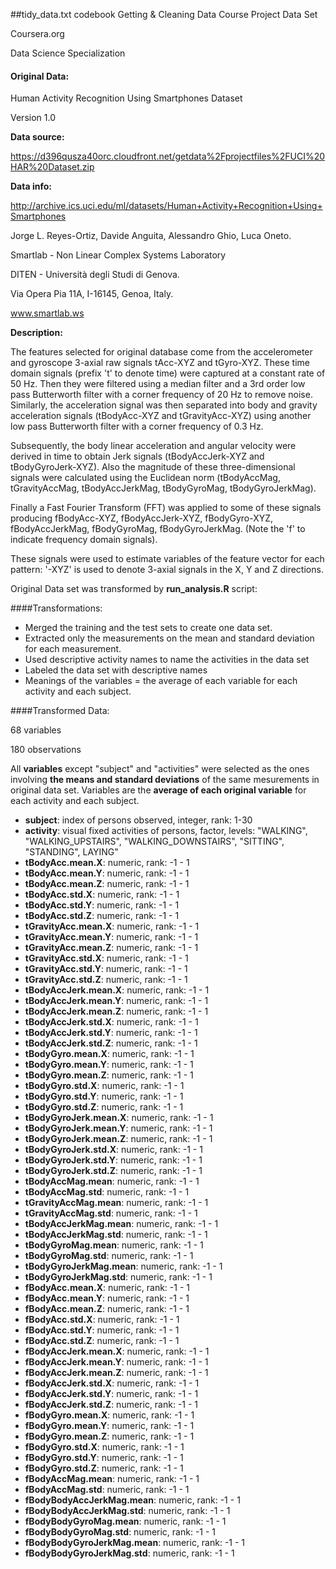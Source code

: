 ##tidy_data.txt codebook 
Getting & Cleaning Data Course Project Data Set

Coursera.org 

Data Science Specialization


#### Original Data:

Human Activity Recognition Using Smartphones Dataset

Version 1.0

**Data source:**

https://d396qusza40orc.cloudfront.net/getdata%2Fprojectfiles%2FUCI%20HAR%20Dataset.zip

**Data info:**

http://archive.ics.uci.edu/ml/datasets/Human+Activity+Recognition+Using+Smartphones

Jorge L. Reyes-Ortiz, Davide Anguita, Alessandro Ghio, Luca Oneto.

Smartlab - Non Linear Complex Systems Laboratory

DITEN - Università degli Studi di Genova.

Via Opera Pia 11A, I-16145, Genoa, Italy.

www.smartlab.ws

**Description:**

The features selected for original database come from the accelerometer and gyroscope 3-axial raw signals tAcc-XYZ and tGyro-XYZ. These time domain signals (prefix 't' to denote time) were captured at a constant rate of 50 Hz. Then they were filtered using a median filter and a 3rd order low pass Butterworth filter with a corner frequency of 20 Hz to remove noise. Similarly, the acceleration signal was then separated into body and gravity acceleration signals (tBodyAcc-XYZ and tGravityAcc-XYZ) using another low pass Butterworth filter with a corner frequency of 0.3 Hz. 

Subsequently, the body linear acceleration and angular velocity were derived in time to obtain Jerk signals (tBodyAccJerk-XYZ and tBodyGyroJerk-XYZ). Also the magnitude of these three-dimensional signals were calculated using the Euclidean norm (tBodyAccMag, tGravityAccMag, tBodyAccJerkMag, tBodyGyroMag, tBodyGyroJerkMag). 

Finally a Fast Fourier Transform (FFT) was applied to some of these signals producing fBodyAcc-XYZ, fBodyAccJerk-XYZ, fBodyGyro-XYZ, fBodyAccJerkMag, fBodyGyroMag, fBodyGyroJerkMag. (Note the 'f' to indicate frequency domain signals). 

These signals were used to estimate variables of the feature vector for each pattern: 
'-XYZ' is used to denote 3-axial signals in the X, Y and Z directions.

Original Data set was transformed by **run_analysis.R** script:

####Transformations:

* Merged the training and the test sets to create one data set.
* Extracted only the measurements on the mean and standard deviation for each measurement. 
* Used descriptive activity names to name the activities in the data set
* Labeled the data set with descriptive names 
* Meanings of the variables = the average of each variable for each activity and each subject. 

####Transformed Data:

68 variables

180 observations

All **variables** except "subject" and "activities" were selected as the ones involving **the means and standard deviations** of the same mesurements in original data set. 
Variables are the **average of each original variable** for each activity and each subject.

* **subject**:
		index of persons observed, integer, rank: 1-30
* **activity**:
		visual fixed activities of persons, factor, levels: "WALKING", "WALKING_UPSTAIRS", "WALKING_DOWNSTAIRS", "SITTING", "STANDING", LAYING" 
* **tBodyAcc.mean.X**:
		numeric, rank: -1 - 1
* **tBodyAcc.mean.Y**:
		numeric, rank: -1 - 1
* **tBodyAcc.mean.Z**:
		numeric, rank: -1 - 1
* **tBodyAcc.std.X**:
		numeric, rank: -1 - 1
* **tBodyAcc.std.Y**:
		numeric, rank: -1 - 1
* **tBodyAcc.std.Z**:
		numeric, rank: -1 - 1
* **tGravityAcc.mean.X**:
		numeric, rank: -1 - 1
* **tGravityAcc.mean.Y**:
		numeric, rank: -1 - 1
* **tGravityAcc.mean.Z**:
		numeric, rank: -1 - 1
* **tGravityAcc.std.X**:
		numeric, rank: -1 - 1
* **tGravityAcc.std.Y**:
		numeric, rank: -1 - 1
* **tGravityAcc.std.Z**:
		numeric, rank: -1 - 1
* **tBodyAccJerk.mean.X**:
		numeric, rank: -1 - 1
* **tBodyAccJerk.mean.Y**:
		numeric, rank: -1 - 1
* **tBodyAccJerk.mean.Z**:
		numeric, rank: -1 - 1
* **tBodyAccJerk.std.X**:
		numeric, rank: -1 - 1
* **tBodyAccJerk.std.Y**:
		numeric, rank: -1 - 1
* **tBodyAccJerk.std.Z**:
		numeric, rank: -1 - 1
* **tBodyGyro.mean.X**:
		numeric, rank: -1 - 1
* **tBodyGyro.mean.Y**:
		numeric, rank: -1 - 1
* **tBodyGyro.mean.Z**:
		numeric, rank: -1 - 1
* **tBodyGyro.std.X**:
		numeric, rank: -1 - 1
* **tBodyGyro.std.Y**:
		numeric, rank: -1 - 1
* **tBodyGyro.std.Z**:
		numeric, rank: -1 - 1
* **tBodyGyroJerk.mean.X**:
		numeric, rank: -1 - 1
* **tBodyGyroJerk.mean.Y**:
		numeric, rank: -1 - 1
* **tBodyGyroJerk.mean.Z**:
		numeric, rank: -1 - 1
* **tBodyGyroJerk.std.X**:
		numeric, rank: -1 - 1
* **tBodyGyroJerk.std.Y**:
		numeric, rank: -1 - 1
* **tBodyGyroJerk.std.Z**:
		numeric, rank: -1 - 1
* **tBodyAccMag.mean**:
		numeric, rank: -1 - 1
* **tBodyAccMag.std**:
		numeric, rank: -1 - 1
* **tGravityAccMag.mean**:
		numeric, rank: -1 - 1
* **tGravityAccMag.std**:
		numeric, rank: -1 - 1
* **tBodyAccJerkMag.mean**:
		numeric, rank: -1 - 1
* **tBodyAccJerkMag.std**:
		numeric, rank: -1 - 1
* **tBodyGyroMag.mean**:
		numeric, rank: -1 - 1
* **tBodyGyroMag.std**:
		numeric, rank: -1 - 1
* **tBodyGyroJerkMag.mean**:
		numeric, rank: -1 - 1
* **tBodyGyroJerkMag.std**:
		numeric, rank: -1 - 1
* **fBodyAcc.mean.X**:
		numeric, rank: -1 - 1
* **fBodyAcc.mean.Y**:
		numeric, rank: -1 - 1
* **fBodyAcc.mean.Z**:
		numeric, rank: -1 - 1
* **fBodyAcc.std.X**:
		numeric, rank: -1 - 1
* **fBodyAcc.std.Y**:
		numeric, rank: -1 - 1
* **fBodyAcc.std.Z**:
		numeric, rank: -1 - 1
* **fBodyAccJerk.mean.X**:
		numeric, rank: -1 - 1
* **fBodyAccJerk.mean.Y**:
		numeric, rank: -1 - 1
* **fBodyAccJerk.mean.Z**:
		numeric, rank: -1 - 1
* **fBodyAccJerk.std.X**:
		numeric, rank: -1 - 1
* **fBodyAccJerk.std.Y**:
		numeric, rank: -1 - 1
* **fBodyAccJerk.std.Z**:
		numeric, rank: -1 - 1
* **fBodyGyro.mean.X**:
		numeric, rank: -1 - 1
* **fBodyGyro.mean.Y**:
		numeric, rank: -1 - 1
* **fBodyGyro.mean.Z**:
		numeric, rank: -1 - 1
* **fBodyGyro.std.X**:
		numeric, rank: -1 - 1
* **fBodyGyro.std.Y**:
		numeric, rank: -1 - 1
* **fBodyGyro.std.Z**:
		numeric, rank: -1 - 1
* **fBodyAccMag.mean**:
		numeric, rank: -1 - 1
* **fBodyAccMag.std**:
		numeric, rank: -1 - 1
* **fBodyBodyAccJerkMag.mean**:
		numeric, rank: -1 - 1
* **fBodyBodyAccJerkMag.std**:
		numeric, rank: -1 - 1
* **fBodyBodyGyroMag.mean**:
		numeric, rank: -1 - 1
* **fBodyBodyGyroMag.std**:
		numeric, rank: -1 - 1
* **fBodyBodyGyroJerkMag.mean**:
		numeric, rank: -1 - 1
* **fBodyBodyGyroJerkMag.std**: 
		numeric, rank: -1 - 1
